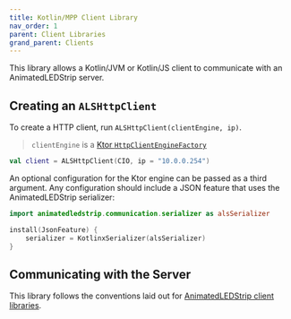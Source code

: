 ```yaml
---
title: Kotlin/MPP Client Library
nav_order: 1
parent: Client Libraries
grand_parent: Clients
---
```


This library allows a Kotlin/JVM or Kotlin/JS client to communicate with an AnimatedLEDStrip server.

## Creating an `ALSHttpClient`
To create a HTTP client, run `ALSHttpClient(clientEngine, ip)`.

> `clientEngine` is a [Ktor `HttpClientEngineFactory`](https://ktor.io/docs/http-client-engines.html)

```kotlin
val client = ALSHttpClient(CIO, ip = "10.0.0.254")
```

An optional configuration for the Ktor engine can be passed as a third argument.
Any configuration should include a JSON feature that uses the AnimatedLEDStrip serializer:

```kotlin
import animatedledstrip.communication.serializer as alsSerializer

install(JsonFeature) {
    serializer = KotlinxSerializer(alsSerializer)
}
```

## Communicating with the Server

This library follows the conventions laid out for [AnimatedLEDStrip client libraries](clients/client-libraries).